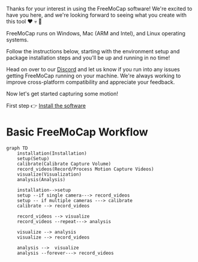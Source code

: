

Thanks for your interest in using the FreeMoCap software! We're excited to have you here, and we're looking forward to seeing what you create with this tool :heart: :skull: :wave:

FreeMoCap runs on Windows, Mac (ARM and Intel), and Linux operating systems.

Follow the instructions below, starting with the environment setup and package installation steps and you'll be up and running in no time! 

Head on over to our [Discord](https://discord.gg/j76UGWfEeA) and let us know if you run into any issues getting FreeMoCap running on your machine. We're always working to improve cross-platform compatibility and appreciate your feedback. 

Now let's get started capturing some motion!

First step  :point_right: [Install the software](/getting_started/installation/)


# Basic FreeMoCap Workflow

``` mermaid
graph TD
    installation(Installation)
    setup(Setup)
    calibrate(Calibrate Capture Volume)  
    record_videos(Record/Process Motion Capture Videos)    
    visualize(Visualization)
    analysis(Analysis)
    
    installation-->setup
    setup --if single camera---> record_videos
    setup -- if multiple cameras ---> calibrate    
    calibrate --> record_videos    
    
    record_videos --> visualize
    record_videos --repeat---> analysis
    
    visualize --> analysis
    visualize --> record_videos
    
    analysis -->  visualize
    analysis --forever---> record_videos
    
```

